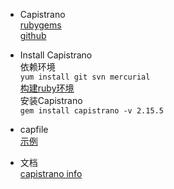 * Capistrano  
  [rubygems](https://rubygems.org/gems/capistrano/versions/2.15.5)  
  [github](https://github.com/capistrano/capistrano)

* Install Capistrano  
依赖环境  
  ```yum install git svn mercurial```  
  [构建ruby环境](https://ruby-china.org/wiki/install_ruby_guide)  
安装Capistrano  
  ```gem install capistrano -v 2.15.5```  
  
* capfile  
  [示例](https://ruby-china.org/wiki/capistrano-2_x-getting-started)  

* 文档    
  [capistrano info](http://www.rubydoc.info/gems/capistrano/2.15.5)
